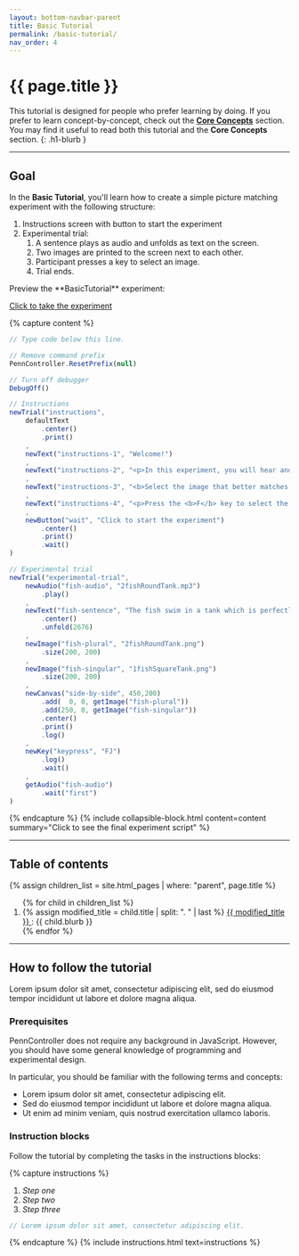 ```yaml
---
layout: bottom-navbar-parent
title: Basic Tutorial
permalink: /basic-tutorial/
nav_order: 4
---
```


# {{ page.title }}

This tutorial is designed for people who prefer learning by doing. If you prefer
to learn concept-by-concept, check out the
[**Core Concepts**]({{site.baseurl}}/core-concepts)
section. You may find it useful to read both this tutorial and the
**Core Concepts** section.
{: .h1-blurb }

---

## Goal

In the **Basic Tutorial**, you'll learn how to create a simple picture matching
experiment with the following structure:

1. Instructions screen with button to start the experiment
2. Experimental trial:
    1. A sentence plays as audio and unfolds as text on the screen.
    2. Two images are printed to the screen next to each other.
    3. Participant presses a key to select an image.
    4. Trial ends.

<div class="dashed-grey-dk-000 px-4" markdown="1">
Preview the **BasicTutorial** experiment:

<p class="text-delta collapsible-block-title">
  <a href="https://expt.pcibex.net/ibexexps/angelicapan/BasicTutorial/experiment.html" target="_blank">
    Click to take the experiment
  </a>
</p>

{% capture content %}
```javascript
// Type code below this line.

// Remove command prefix
PennController.ResetPrefix(null)

// Turn off debugger
DebugOff()

// Instructions
newTrial("instructions",
    defaultText
        .center()
        .print()
    ,
    newText("instructions-1", "Welcome!")
    ,
    newText("instructions-2", "<p>In this experiment, you will hear and read a sentence, and see two images.</p>")
    ,
    newText("instructions-3", "<b>Select the image that better matches the sentence:</b>")
    ,
    newText("instructions-4", "<p>Press the <b>F</b> key to select the image on the left.<br>Press the <b>J</b> key to select the image on the right.</p>")
    ,
    newButton("wait", "Click to start the experiment")
        .center()
        .print()
        .wait()
)

// Experimental trial
newTrial("experimental-trial",
    newAudio("fish-audio", "2fishRoundTank.mp3")
        .play()
    ,
    newText("fish-sentence", "The fish swim in a tank which is perfectly round.")
        .center()
        .unfold(2676)
    ,
    newImage("fish-plural", "2fishRoundTank.png")
        .size(200, 200)
    ,
    newImage("fish-singular", "1fishSquareTank.png")
        .size(200, 200)
    ,
   	newCanvas("side-by-side", 450,200)
        .add(  0, 0, getImage("fish-plural"))
        .add(250, 0, getImage("fish-singular"))
        .center()
        .print()
        .log()
    ,
    newKey("keypress", "FJ")
        .log()
        .wait()
    ,
    getAudio("fish-audio")
        .wait("first")
)
```
{% endcapture %}
{% include collapsible-block.html content=content
summary="Click to see the final experiment script" %}
</div>

---

## Table of contents

{% assign children_list = site.html_pages | where: "parent", page.title %}
<ol>
{% for child in children_list %}
  <li>
  {% assign modified_title = child.title | split: ". " | last %}
    <a href="{{ child.url | prepend: site.baseurl }}">
      {{ modified_title }}
    </a>
    : {{ child.blurb }}
  </li>
{% endfor %}
</ol>

---

## How to follow the tutorial

Lorem ipsum dolor sit amet, consectetur adipiscing elit, sed do eiusmod tempor
incididunt ut labore et dolore magna aliqua.

### Prerequisites

PennController does not require any background in JavaScript. However, you should
have some general knowledge of programming and experimental design.

In particular, you should be familiar with the following terms and concepts:

+ Lorem ipsum dolor sit amet, consectetur adipiscing elit.
+ Sed do eiusmod tempor incididunt ut labore et dolore magna aliqua.
+ Ut enim ad minim veniam, quis nostrud exercitation ullamco laboris.

### Instruction blocks

Follow the tutorial by completing the tasks in the <span class="label label-purple">instructions</span>
blocks:

{% capture instructions %}
1. *Step one*
2. *Step two*
3. *Step three*

```javascript
// Lorem ipsum dolor sit amet, consectetur adipiscing elit.
```
{% endcapture %}
{% include instructions.html text=instructions %}
